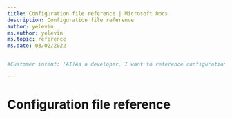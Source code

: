 ```yaml
---
title: Configuration file reference | Microsoft Docs
description: Configuration file reference
author: yelevin
ms.author: yelevin
ms.topic: reference
ms.date: 03/02/2022


#Customer intent: [AI]As a developer, I want to reference configuration file documentation so that I can correctly set up and manage my application's settings.

---
```


# Configuration file reference